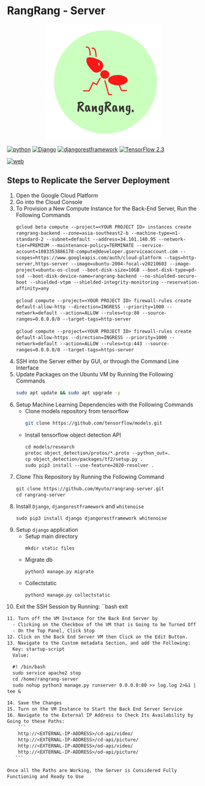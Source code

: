# RangRang - Server

<p align="center">
  <img src="assets/logo.png" alt="logo" width="300px" height="300px" />
</p>

[![python](https://img.shields.io/badge/Made%20with-Python-1f425f?style=plastic&logo=Python)](https://www.python.org/)
[![Django](https://img.shields.io/badge/Django-3.2-green?style=plastic&logo=django)](https://docs.djangoproject.com/en/3.2/)
[![djangorestframework](https://img.shields.io/badge/djangorestframework-3.12-blue?style=plastic)](https://www.django-rest-framework.org/)
[![TensorFlow 2.3](https://img.shields.io/badge/TensorFlow-2.5-FF6F00?logo=tensorflow)](https://github.com/tensorflow/tensorflow/releases/tag/v2.5.0)

[![web](https://img.shields.io/badge/website%20status-online-green?style=plastic)](http://35.222.141.247/)

## Steps to Replicate the Server Deployment

1. Open the Google Cloud Platform
2. Go into the Cloud Console
3. To Provision a New Compute Instance for the Back-End Server, Run the Following Commands
   ```
   gcloud beta compute --project=<YOUR PROJECT ID> instances create rangrang-backend --zone=asia-southeast2-b --machine-type=n1-standard-2 --subnet=default --address=34.101.140.95 --network-tier=PREMIUM --maintenance-policy=TERMINATE --service-account=1083353886178-compute@developer.gserviceaccount.com --scopes=https://www.googleapis.com/auth/cloud-platform --tags=http-server,https-server --image=ubuntu-2004-focal-v20210603 --image-project=ubuntu-os-cloud --boot-disk-size=10GB --boot-disk-type=pd-ssd --boot-disk-device-name=rangrang-backend --no-shielded-secure-boot --shielded-vtpm --shielded-integrity-monitoring --reservation-affinity=any

   gcloud compute --project=<YOUR PROJECT ID> firewall-rules create default-allow-http --direction=INGRESS --priority=1000 --network=default --action=ALLOW --rules=tcp:80 --source-ranges=0.0.0.0/0 --target-tags=http-server

   gcloud compute --project=<YOUR PROJECT ID> firewall-rules create default-allow-https --direction=INGRESS --priority=1000 --network=default --action=ALLOW --rules=tcp:443 --source-ranges=0.0.0.0/0 --target-tags=https-server
   ```
 4. SSH into the Server either by GUI, or through the Command Line Interface
 5. Update Packages on the Ubuntu VM by Running the Following Commands
      ```bash
      sudo apt update && sudo apt upgrade -y
      ```
 6. Setup Machine Learning Dependencies with the Following Commands
      * Clone models repository from tensorflow
         ```bash
         git clone https://github.com/tensorflow/models.git
         ```
      * Install tensorflow object detection API
         ```
         cd models/research
         protoc object_detection/protos/*.proto --python_out=.
         cp object_detection/packages/tf2/setup.py .
         sudo pip3 install --use-feature=2020-resolver .
         ```
7. Clone *This* Repository by Running the Following Command
      ```
      git clone https://github.com/Hyuto/rangrang-server.git
      cd rangrang-server
      ```
8. Install `Django`, `djangorestframework` and `whitenoise`
      ```
      sudo pip3 install django djangorestframework whitenoise
      ```
9. Setup `django` application
      * Setup main directory
         ```
         mkdir static files
         ```
      * Migrate db
         ```
         python3 manage.py migrate
         ```
      * Collectstatic
         ```
         python3 manage.py collectstatic
         ```
10. Exit the SSH Session by Running:
``bash
    exit
```
11. Turn off the VM Instance for the Back End Server by
  - Clicking on the Checkbox of the VM that is Going to be Turned Off
  - On the Top Panel, Click Stop
12. Click on the Back End Server VM then Click on the Edit Button.
13. Navigate to the Custom metadata Section, and add the Following:
  Key: startup-script
  Value: 
  ```
      #! /bin/bash
      sudo service apache2 stop
      cd /home/rangrang-server
      sudo nohup python3 manage.py runserver 0.0.0.0:80 >> log.log 2>&1 | tee &
  ```
14. Save the Changes
15. Turn on the VM Instance to Start the Back End Server Service
16. Navigate to the External IP Address to Check Its Availability by Going to these Paths:
      ```
      http://<EXTERNAL-IP-ADDRESS>/cd-api/video/
      http://<EXTERNAL-IP-ADDRESS>/cd-api/picture/
      http://<EXTERNAL-IP-ADDRESS>/od-api/video/
      http://<EXTERNAL-IP-ADDRESS>/od-api/picture/
     ```
     
Once all the Paths are Working, the Server is Considered Fully Functioning and Ready to Use

